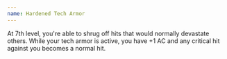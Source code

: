```yaml
---
name: Hardened Tech Armor
---
```

At 7th level, you're able to shrug off hits that would normally devastate others. While your tech armor
is active, you have +1 AC and any critical hit against you becomes a normal hit.
